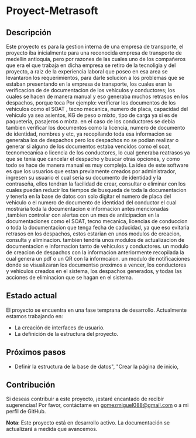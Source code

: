 # Proyect-Metrasoft

## Descripción
Este proyecto es para la gestion interna de una empresa de transporte, el proyecto iba inicialmente para una reconocida empresa de transporte de medellin antioquia, pero por razones de las cuales uno de los compañeros que era el que trabaja en dicha empresa se retiro de la tecnoligia y del proyecto, a raiz de la experiencia laboral que poseo en esa area se levantaron los requerimientos, para darle solucion a los problemas que se estaban presentando en la empresa de transporte, los cuales eran la verificacion de de documentacion de los vehiculos y conductores; los cuales se hacen de manera manual y eso generaba muchos retrasos en los despachos, porque toca Por ejemplo: verificrar los documentos de los vehiculos como el SOAT , tecno mecanica, numero de placa, capacidad del vehiculo ya sea asientos, KG de peso o mixto, tipo de carga ya si es de paqueteria, pasajeros o mixta. en el caso de los conductores se debia tambien verificar los documentos como la licencia, numero de documento de identidad, nombres y etc, ya recopilando toda esa informacion se generaba los de despachos pero los despachos no se podian realizar o generar si alguno de los documentos estaba vencidos como el soat, tecnomecanica o licencia de los conductores, lo cual generaba reatrasos ya que se tenia que cancelar el despacho y buscar otras opciones, y como todo se hace de manera manual es muy complejo.
La idea de este software es que los usuarios que estan previamente creados por administrador, ingresen su usuario el cual seria su documento de identidad y la contraseña, ellos tendran la facilidad de crear, consultar o eliminar con  los cuales puedan reducir los tiempos de busqueda de toda la documentacion y tenerla en la base de datos con solo digitar el numero de placa del vehiculo o el numero de documento de identidad del conductor el cual mostraria toda la documentacion e informacion antes mencionadas ,tambien controlar con alertas con un mes de anticipacion en la documentaciones como el SOAT, tecno mecanica, licencias de conduccion o toda la documentacion que tenga fecha de caducidad, ya que eso evitaria retrasos en los despachos, estos estarian en unos modulos de creacion, consulta y eliminacion. tambien tendria unos modulos de actualizacion de documentacion e informacion tanto de vehiculos y conductores. un modulo de creacion de despachos con la informacion anteriormente recopilada la cual genera un pdf o un QR con la informcaion. un modulo de notificaciones donde se visualizaran los documentso proximos a vencer, los conductores y vehiculos creados en el sistema, los despachos generados, y todas las acciones de eliminacion que se hagan en el sistema.

## Estado actual
El proyecto se encuentra en una fase temprana de desarrollo. Actualmente estamos trabajando en:
- La creación de interfaces de usuario.
- La definición de la estructura del proyecto.

## Próximos pasos
- Definir la estructura de la base de datos", "Crear la página de inicio,

## Contribución
Si deseas contribuir a este proyecto, ¡estaré encantado de recibir sugerencias! Por favor, contáctame en gomezmiguel088@gmail.com o a mi perfil de GitHub.

**Nota**: Este proyecto está en desarrollo activo. La documentación se actualizará a medida que avancemos.